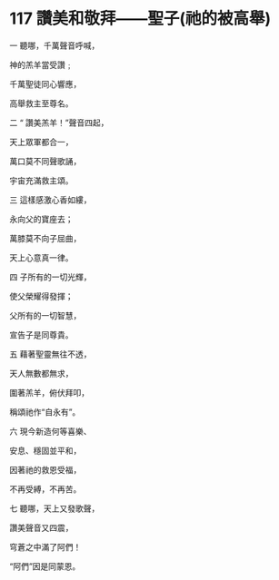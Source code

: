 # 117 讚美和敬拜——聖子(祂的被高舉)

一 聽哪，千萬聲音呼喊，

神的羔羊當受讚﹔

千萬聖徒同心響應，

高舉救主至尊名。

二 “ 讚美羔羊！”聲音四起，

天上眾軍都合一，

萬口莫不同聲歌誦，

宇宙充滿救主頌。

三 這樣感激心香如縷，

永向父的寶座去；

萬膝莫不向子屈曲，

天上心意真一律。

四 子所有的一切光輝，

使父榮耀得發揮；

父所有的一切智慧，

宣告子是同尊貴。

五 藉著聖靈無往不透，

天人無數都無求，

圍著羔羊，俯伏拜叩，

稱頌祂作“自永有”。

六 現今新造何等喜樂、

安息、穩固並平和，

因著祂的救恩受福，

不再受縛，不再苦。

七 聽哪，天上又發歌聲，

讚美聲音又四震，

穹蒼之中滿了阿們！

“阿們”因是同蒙恩。

